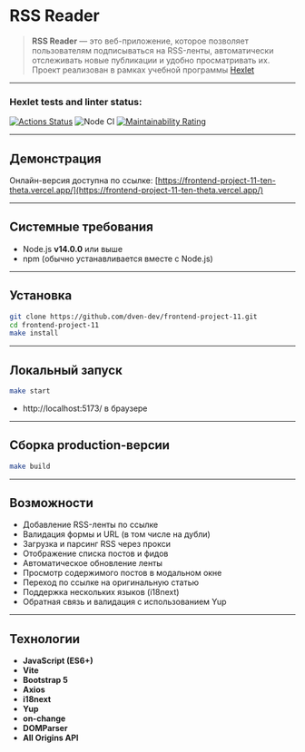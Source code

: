 # RSS Reader

> **RSS Reader** — это веб-приложение, которое позволяет пользователям подписываться на RSS-ленты, автоматически отслеживать новые публикации и удобно просматривать их.
Проект реализован в рамках учебной программы [Hexlet](https://ru.hexlet.io/)

---

### Hexlet tests and linter status:

[![Actions Status](https://github.com/dven-dev/frontend-project-11/actions/workflows/hexlet-check.yml/badge.svg)](https://github.com/dven-dev/frontend-project-11/actions)
![Node CI](https://github.com/dven-dev/frontend-project-11/actions/workflows/test.yml/badge.svg)
[![Maintainability Rating](https://sonarcloud.io/api/project_badges/measure?project=dven-dev_frontend-project-11&metric=sqale_rating)](https://sonarcloud.io/summary/new_code?id=dven-dev_frontend-project-11)

---

## Демонстрация

Онлайн-версия доступна по ссылке:
[https://frontend-project-11-ten-theta.vercel.app/](https://frontend-project-11-ten-theta.vercel.app/)

---

## Системные требования

- Node.js **v14.0.0** или выше
- npm (обычно устанавливается вместе с Node.js)

---

## Установка

```bash
git clone https://github.com/dven-dev/frontend-project-11.git
cd frontend-project-11
make install
```
---

## Локальный запуск

```bash
make start
```
- http://localhost:5173/ в браузере

---

## Сборка production-версии

```bash
make build
```
---

## Возможности

- Добавление RSS-ленты по ссылке
- Валидация формы и URL (в том числе на дубли)
- Загрузка и парсинг RSS через прокси
- Отображение списка постов и фидов
- Автоматическое обновление ленты
- Просмотр содержимого постов в модальном окне
- Переход по ссылке на оригинальную статью
- Поддержка нескольких языков (i18next)
- Обратная связь и валидация с использованием Yup

---

## Технологии

- **JavaScript (ES6+)**
- **Vite**
- **Bootstrap 5**
- **Axios**
- **i18next**
- **Yup**
- **on-change**
- **DOMParser**
- **All Origins API**


